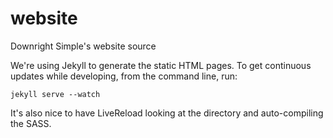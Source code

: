 website
=======

Downright Simple's website source

We're using Jekyll to generate the static HTML pages. To get continuous updates while developing, from the command line, run:
    
    jekyll serve --watch
    
It's also nice to have LiveReload looking at the directory and auto-compiling the SASS.
